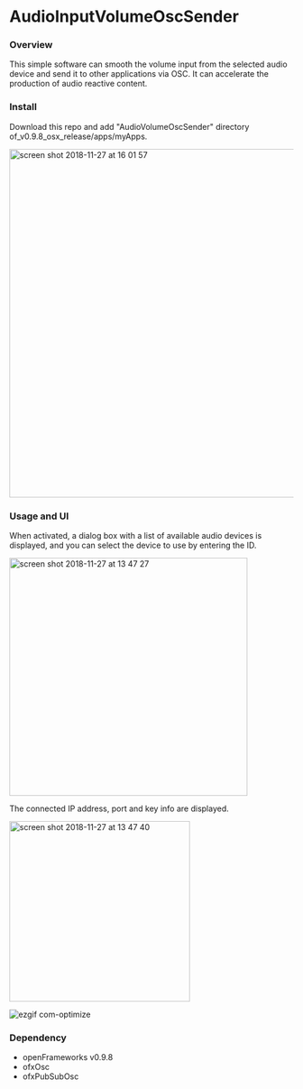 # AudioInputVolumeOscSender

### Overview
This simple software can smooth the volume input from the selected audio device and send it to other applications via OSC.
It can accelerate the production of audio reactive content.

### Install
Download this repo and add "AudioVolumeOscSender" directory of_v0.9.8_osx_release/apps/myApps.

<img width="618" alt="screen shot 2018-11-27 at 16 01 57" src="https://user-images.githubusercontent.com/23047341/49064396-223beb80-f25e-11e8-8afb-3efd9bb215ad.png">

### Usage and UI
When activated, a dialog box with a list of available audio devices is displayed, and you can select the device to use by entering the ID.

<img width="422" alt="screen shot 2018-11-27 at 13 47 27" src="https://user-images.githubusercontent.com/23047341/49059386-fe6faa00-f24b-11e8-88ef-43b4c579fc5d.png">


The connected IP address, port and key info are displayed.

<img width="320" alt="screen shot 2018-11-27 at 13 47 40" src="https://user-images.githubusercontent.com/23047341/49059399-17785b00-f24c-11e8-9b00-02182243f662.png">

![ezgif com-optimize](https://user-images.githubusercontent.com/23047341/49064181-65498f00-f25d-11e8-87be-97c8789ddbba.gif)

### Dependency
- openFrameworks v0.9.8
- ofxOsc
- ofxPubSubOsc

